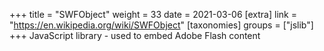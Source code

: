 +++
title = "SWFObject"
weight = 33
date = 2021-03-06
[extra]
link = "https://en.wikipedia.org/wiki/SWFObject"
[taxonomies]
groups = ["jslib"]
+++
JavaScript library - used to embed Adobe Flash content

